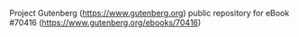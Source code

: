 Project Gutenberg (https://www.gutenberg.org) public repository for
eBook #70416 (https://www.gutenberg.org/ebooks/70416)
